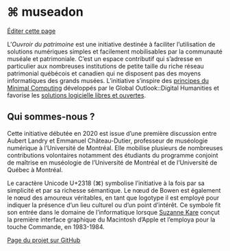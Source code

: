 # ⌘ museadon

[Éditer cette page](https://github.com/ouvroir/patrimoine/edit/master/about.md)

L’*Ouvroir du patrimoine* est une initiative destinée à faciliter l’utilisation de solutions numériques simples et facilement mobilisables par la communauté muséale et patrimoniale. C’est un espace contributif qui s’adresse en particulier aux nombreuses institutions de petite taille du riche réseau patrimonial québécois et canadien qui ne disposent pas des moyens informatiques des grands musées. L’initiative s’inspire des [principes du Minimal Computing](https://go-dh.github.io/mincomp/) développés par le Global Outlook::Digital Humanities et favorise les [solutions logicielle libres et ouvertes](https://www.gnu.org/philosophy/free-sw.fr.html).

## Qui sommes-nous ?

Cette initiative débutée en 2020 est issue d’une première discussion entre Aubert Landry et Emmanuel Château-Dutier, professeur de muséologie numérique à l’Université de Montréal. Elle mobilise plusieurs de nombreuses contributions volontaires notamment des étudiants du programme conjoint de maîtrise en muséologie de l’Université de Montréal et de l’Université de Québec à Montréal.

Le caractère Unicode U+2318 (⌘) symbolise l’initiative à la fois par sa simplicité et par sa richesse sémantique. Le nœud de Bowen est également le nœud des amoureux véritables, en tant que logotype il est employé pour indiquer la présence d’un lieu culturel ou d’un point d’intérêt. Ce symbole fit son entrée dans le domaine de l’informatique lorsque [Suzanne Kare](https://kare.com) conçut la première interface graphique du Macintosh d’Apple et l’employa pour la touche Commande, en 1983-1984.

[Page du projet sur GitHub](https://github.com/ouvroir/museadon)
